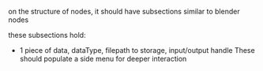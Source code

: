 on the structure of nodes, it should have subsections similar to blender nodes

these subsections hold:
- 1 piece of data, dataType, filepath to storage, input/output handle
These should populate a side menu for deeper interaction 